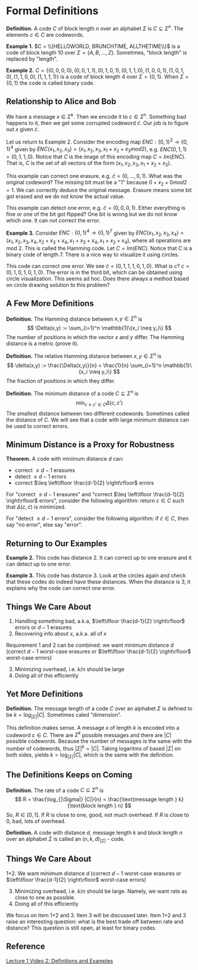 # Formal Definitions

**Definition.** A code $C$ of block length $n$ over an alphabet $\Sigma$ is $C \subseteq \Sigma^n$. The elements $c \in C$ are codewords.

**Example 1.** $C = \\{HELLOWORLD, BRUNCHTIME, ALLTHETIME\\}$ is a code of block length 10 over $\Sigma = \{A,B,\dots,Z\}$. Sometimes, "block length" is replaced by "length".

**Example 2.** $C = \{(0,0,0,0), (0,0,1,1), (0,1,0,1), (0,1,1,0), (1,0,0,1), (1,0,1,0), (1,1,0,0), (1,1,1,1)\}$ is a code of block length 4 over $\Sigma = \{0, 1\}$. When $\Sigma = \{0, 1\}$ the code is called binary code.

## Relationship to Alice and Bob

We have a message $x \in \Sigma^k$. Then we encode it to $c \in \Sigma^n$. Something bad happens to it, then we get some corrupted codeword $\tilde c$. Our job is to figure out $x$ given $\tilde c$.

Let us return to Example 2. Consider the encoding map $ENC: \{0,1\}^3 \to \{0,1\}^4$ given by $ENC(x_1,x_2,x_3) = (x_1,x_2,x_3,x_1 + x_2 + x_3 mod 2)$, e.g. $ENC(0,1,1) = (0,1,1,0)$. Notice that $C$ is the image of this encoding map $C = Im(ENC)$. That is, $C$ is the set of all vectors of the form $(x_1,x_2,x_3,x_1+x_2+x_3)$.

This example can correct one erasure, e.g. $\tilde c = (0,\dots,0,1)$. What was the original codeword? The missing bit must be a "1" because $0 + x_2 + 0 mod 2 = 1$. We can correctly deduce the original message. Erasure means some bit got erased and we do not know the actual value.

This example can detect one error, e.g. $\tilde c = (0,0,0,1)$. Either everything is fine or one of the bit got flipped? One bit is wrong but we do not know which one. It can not correct the error.

**Example 3.** Consider $ENC: \{0,1\}^4 \to \{0,1\}^7$ given by $ENC(x_1,x_2,x_3,x_4) = (x_1,x_2,x_3,x_4,x_2+x_3+x_4,x_1+x_3+x_4,x_1+x_2+x_4)$, where all operations are mod 2. This is called the Hamming code. Let $C = Im(ENC)$. Notice that $C$ is a binary code of length 7. There is a nice way to visualize it using circles.

This code can correct one error. We see $\tilde c = (0,1,1,1,0,1,0)$. What is $c$? $c = (0,1,0,1,0,1,0)$. The error is in the third bit, which can be obtained using circle visualization. This seems ad hoc. Does there always a method based on circle drawing solution to this problem?

## A Few More Definitions

**Definition.** The Hamming distance between $x,y \in \Sigma^n$ is
$$
\Delta(x,y) := \sum_{i=1}^n \mathbb{1}\{x_i \neq y_i\}
$$
The number of positions in which the vector $x$ and $y$ differ. The Hamming distance is a metric (prove it).

**Definition.** The relative Hamming distance between $x,y \in \Sigma^n$ is
$$
\delta(x,y) := \frac{\Delta(x,y)}{n} = \frac{1}{n} \sum_{i=1}^n \mathbb{1}\{x_i \neq y_i\}
$$
The fraction of positions in which they differ.

**Definition.** The minimum distance of a code $C \subseteq \Sigma^n$ is
$$
\min_{c \neq c' \in C} \Delta(c,c')
$$
The smallest distance between two different codewords. Sometimes called the distance of $C$. We will see that a code with large minimum distance can be used to correct errors.

## Minimum Distance is a Proxy for Robustness

**Theorem.** A code with minimum distance $d$ can:
- correct $\leq d-1$ erasures
- detect $\leq d-1$ errors
- correct $\leq \left\lfloor \frac{d-1}{2} \right\rfloor$ errors

For "correct $\leq d-1$ erasures" and "correct $\leq \left\lfloor \frac{d-1}{2} \right\rfloor$ errors", consider the following algorithm: return $c \in C$ such that $\Delta(c,\tilde c)$ is minimized.

For "detect $\leq d-1$ errors", consider the following algorithm: if $\tilde c \in C$, then say "no error", else say "error".

## Returning to Our Examples

**Example 2.** This code has distance 2. It can correct up to one erasure and it can detect up to one error.

**Example 3.** This code has distance 3. Look at the circles again and check that these codes do indeed have these distances. When the distance is 3, it explains why the code can correct one error.

## Things We Care About

1. Handling something bad, a.k.a, $\left\lfloor \frac{d-1}{2} \right\rfloor$ errors or $d-1$ erasures
1. Recovering info about $x$, a.k.a. all of $x$

Requirement 1 and 2 can be combined: we want minimum distance $d$ (correct $d-1$ worst-case erasures or $\left\lfloor \frac{d-1}{2} \right\rfloor$ worst-case errors)

3. Minimizing overhead, i.e. $k/n$ should be large
4. Doing all of this efficiently

## Yet More Definitions

**Definition.** The message length of a code $C$ over an alphabet $\Sigma$ is defined to be $k = \log_{|\Sigma|} |C|$. Sometimes caled "dimension".

This definition makes sense. A message $x$ of length $k$ is encoded into a codeword $c \in C$. There are $\Sigma^k$ possible messages and there are $|C|$ possible codewords. Because the number of messages is the same with the number of codewords, thus $|\Sigma|^k = |C|$. Taking logaritms of based $|\Sigma|$ on both sides, yields $k = \log_{|\Sigma|} |C|$, which is the same with the definition.

## The Definitions Keeps on Coming

**Definition.** The rate of a code $C \subseteq \Sigma^n$ is
$$
R = \frac{\log_{|\Sigma|} |C|}{n} = \frac{\text{message length } k}{\text{block length } n}
$$
So, $R \in [0,1]$. If $R$ is close to one, good, not much overhead. If $R$ is close to 0, bad, lots of overhead.

**Definition.** A code with distance $d$, message length $k$ and block length $n$ over an alphabet $\Sigma$ is called an $(n,k,d)_{|\Sigma|}$ - code.

## Things We Care About

1+2. We want minimum distance $d$ (correct $d-1$ worst-case erasures or $\left\lfloor \frac{d-1}{2} \right\rfloor$ worst-case errors)

3. Minimizing overhead, i.e. $k/n$ should be large. Namely, we want rate as close to one as possible.
4. Doing all of this efficiently

We focus on item 1+2 and 3. Item 3 will be discussed later. Item 1+2 and 3 raise an interesting question: what is the best trade off between rate and distance? This question is still open, at least for binary codes.

## Reference

[Lecture 1 Video 2: Definitions and Examples](https://youtu.be/nL2ikRhDO4k)
